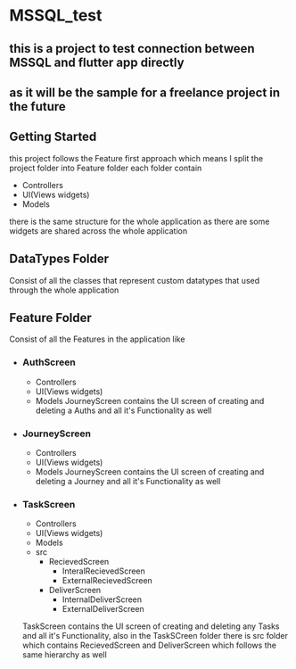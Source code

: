 # MSSQL_test

## this is a project to test connection between MSSQL and flutter app directly

## as it will be the sample for a freelance project in the future


## Getting Started

this project follows the Feature first approach
which means I split the project folder into Feature folder each folder contain 
- Controllers
- UI(Views widgets)
- Models

there is the same structure for the whole application as there are some widgets are shared across the whole application


## DataTypes Folder
Consist of all the classes that represent custom datatypes that used through the whole application


## Feature Folder
Consist of all the Features in the application like

- ### AuthScreen
    - Controllers
    - UI(Views widgets)
    - Models
     JourneyScreen contains the UI screen of creating and deleting a Auths and all it's Functionality as well

- ### JourneyScreen
    - Controllers
    - UI(Views widgets)
    - Models
     JourneyScreen contains the UI screen of creating and deleting a Journey and all it's Functionality as well

- ### TaskScreen
    - Controllers
    - UI(Views widgets)
    - Models
    - src
        - RecievedScreen
            - InteralRecievedScreen
            - ExternalRecievedScreen
        - DeliverScreen
            - InternalDeliverScreen
            - ExternalDeliverScreen

     TaskScreen contains the UI screen of creating and deleting any Tasks and all it's Functionality, also in the TaskSCreen folder there is src folder which contains RecievedScreen
     and DeliverScreen which follows the same hierarchy as well


